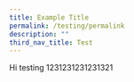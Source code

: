 ```yaml
---
title: Example Title
permalink: /testing/permalink
description: ""
third_nav_title: Test
---
```


Hi testing 1231231231231321